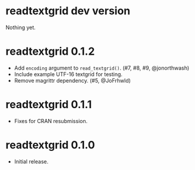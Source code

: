 # readtextgrid dev version

Nothing yet.


# readtextgrid 0.1.2

* Add `encoding` argument to `read_textgrid()`. (#7, #8, #9, @jonorthwash)
* Include example UTF-16 textgrid for testing.
* Remove magrittr dependency. (#5, @JoFrhwld)


# readtextgrid 0.1.1

* Fixes for CRAN resubmission.


# readtextgrid 0.1.0

* Initial release.
